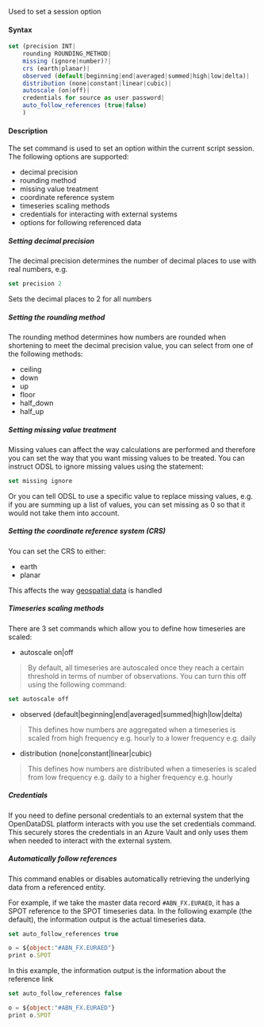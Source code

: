 Used to set a session option

#### Syntax
```js
set (precision INT|
    rounding ROUNDING_METHOD|
    missing (ignore|number)?|
    crs (earth|planar)|
    observed (default|beginning|end|averaged|summed|high|low|delta)|
    distribution (none|constant|linear|cubic)|
    autoscale (on|off)|
    credentials for source as user password|
    auto_follow_references (true|false)
    )
```
#### Description

The set command is used to set an option within the current script session. The following options are supported:

*   decimal precision    
*   rounding method    
*   missing value treatment    
*   coordinate reference system
*   timeseries scaling methods
*   credentials for interacting with external systems
*   options for following referenced data
    

##### Setting decimal precision

The decimal precision determines the number of decimal places to use with real numbers, e.g.
```js
set precision 2
```
Sets the decimal places to 2 for all numbers

##### Setting the rounding method

The rounding method determines how numbers are rounded when shortening to meet the decimal precision value, you can select from one of the following methods:

*   ceiling    
*   down    
*   up    
*   floor    
*   half_down    
*   half_up    

##### Setting missing value treatment

Missing values can affect the way calculations are performed and therefore you can set the way that you want missing values to be treated. You can instruct ODSL to ignore missing values using the statement:
```js
set missing ignore
```
Or you can tell ODSL to use a specific value to replace missing values, e.g. if you are summing up a list of values, you can set missing as 0 so that it would not take them into account.

##### Setting the coordinate reference system (CRS)

You can set the CRS to either:

*   earth    
*   planar
    

This affects the way [geospatial data](/docs/odsl/dm/geospatial) is handled

##### Timeseries scaling methods

There are 3 set commands which allow you to define how timeseries are scaled:

* autoscale on|off 
> By default, all timeseries are autoscaled once they reach a certain threshold in terms of number of observations.
> You can turn this off using the following command:

```js
set autoscale off
```

* observed (default|beginning|end|averaged|summed|high|low|delta)
> This defines how numbers are aggregated when a timeseries is scaled from high frequency e.g. hourly to a lower frequency e.g. daily

* distribution (none|constant|linear|cubic)
> This defines how numbers are distributed when a timeseries is scaled from low frequency e.g. daily to a higher frequency e.g. hourly
 
##### Credentials

If you need to define personal credentials to an external system that the OpenDataDSL platform interacts with you use the set credentials command.
This securely stores the credentials in an Azure Vault and only uses them when needed to interact with the external system.

##### Automatically follow references

This command enables or disables automatically retrieving the underlying data from a referenced entity.

For example, if we take the master data record ```#ABN_FX.EURAED```, it has a SPOT reference to the SPOT timeseries data.
In the following example (the default), the information output is the actual timeseries data.

```js
set auto_follow_references true

o = ${object:"#ABN_FX.EURAED"}
print o.SPOT
```

In this example, the information output is the information about the reference link

```js
set auto_follow_references false

o = ${object:"#ABN_FX.EURAED"}
print o.SPOT
```

